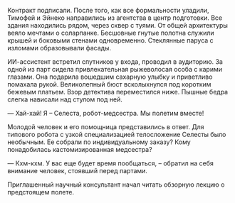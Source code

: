 Контракт подписали. После того, как все формальности уладили, Тимофей и Эйнеко направились из агентства в центр подготовки. Все здания находились рядом, через сквер с туями. От общей архитектуры веяло мечтами о соларпанке. Бесшовные гнутые полотна служили крышей и боковыми стенами одновременно. Стеклянные паруса с изломами образовывали фасады.

ИИ-ассистент встретил спутников у входа, проводил в аудиторию. За одной из парт сидела привлекательная рыжеволосая особа с карими глазами. Она подарила вошедшим сахарную улыбку и приветливо помахала рукой. Великолепный бюст всколыхнулся под коротким бежевым платьем. Взор детектива переместился ниже. Пышные бедра слегка нависали над стулом под ней.

— Хай-хай! Я – Селеста, робот-медсестра. Мы полетим вместе!

Молодой человек и его помощница представились в ответ. Для типового робота с узкой специализацией телосложение Селесты было необычным. Ее собрали по индивидуальному заказу? Кому понадобилась кастомизированная медсестра? 

— Кхм-кхм. У вас еще будет время пообщаться, – обратил на себя внимание человек, стоявший перед партами.

Приглашенный научный консультант начал читать обзорную лекцию о предстоящем полете.